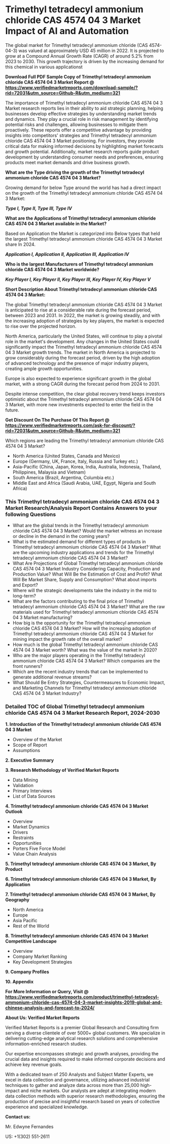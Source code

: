 <meta name="title" content="Global Trimethyl tetradecyl ammonium chloride CAS 4574 04 3 Market Impact of AI and Automation"><meta name="description" content="The global market for Trimethyl tetradecyl ammonium chloride (CAS 4574-04-3) was valued at approximately USD 45 million in 2022. It is projected to grow at a Compound "><meta name="title" content="Trimethyl tetradecyl ammonium chloride CAS 4574 04 3 Market Size, Share, Scope, Trends, Growth, Opportunities, Analysis, Forecast"><h1>Trimethyl tetradecyl ammonium chloride CAS 4574 04 3 Market Impact of AI and Automation</h1><p>The global market for Trimethyl tetradecyl ammonium chloride (CAS 4574-04-3) was valued at approximately USD 45 million in 2022. It is projected to grow at a Compound Annual Growth Rate (CAGR) of around 5.2% from 2023 to 2030. This growth trajectory is driven by the increasing demand for this chemical in various applicationst</p><p id="" class=""><strong>Download Full PDF Sample Copy of Trimethyl tetradecyl ammonium chloride CAS 4574 04 3 Market Report @ <a href="https://www.verifiedmarketreports.com/download-sample/?rid=72031&utm_source=Github-R&utm_medium=321" target="_blank">https://www.verifiedmarketreports.com/download-sample/?rid=72031&utm_source=Github-R&utm_medium=321</a></strong></p><p>The importance of&nbsp;Trimethyl tetradecyl ammonium chloride CAS 4574 04 3 Market research reports lies in their ability to aid strategic planning, helping businesses develop effective strategies by understanding market trends and dynamics. They play a crucial role in risk management by identifying potential risks and challenges, allowing businesses to mitigate them proactively. These reports offer a competitive advantage by providing insights into competitors' strategies and Trimethyl tetradecyl ammonium chloride CAS 4574 04 3 Market positioning. For investors, they provide critical data for making informed decisions by highlighting market forecasts and growth potential. Additionally, market research reports guide product development by understanding consumer needs and preferences, ensuring products meet market demands and drive business growth.</p><p><strong>What are the&nbsp;Type driving the growth of the Trimethyl tetradecyl ammonium chloride CAS 4574 04 3 Market?</strong></p><p id="" class="">Growing demand for below Type around the world has had a direct impact on the growth of the Trimethyl tetradecyl ammonium chloride CAS 4574 04 3 Market:</p><em><strong>Type I, Type II, Type III, Type IV</strong></em></p><strong>What are the&nbsp;Applications&nbsp;of Trimethyl tetradecyl ammonium chloride CAS 4574 04 3 Market available in the Market?</strong></p><p id="" class="">Based on Application the Market is categorized into Below types that held the largest Trimethyl tetradecyl ammonium chloride CAS 4574 04 3 Market share In 2024.</p><em><strong>Application I, Application II, Application III, Application IV</strong></em></p><strong>Who is the largest Manufacturers of Trimethyl tetradecyl ammonium chloride CAS 4574 04 3 Market worldwide?</strong></p><p><em><strong>Key Player I, Key Player II, Key Player III, Key Player IV, Key Player V</strong></em></p><p id="" class=""><strong>Short Description About Trimethyl tetradecyl ammonium chloride CAS 4574 04 3 Market:</strong></p><p>The global Trimethyl tetradecyl ammonium chloride CAS 4574 04 3 Market is anticipated to rise at a considerable rate during the forecast period, between 2023 and 2031. In 2022, the market is growing steadily, and with the increasing adoption of strategies by key players, the market is expected to rise over the projected horizon.</p><p>North America, particularly the United States, will continue to play a pivotal role in the market's development. Any changes in the United States could significantly impact the Trimethyl tetradecyl ammonium chloride CAS 4574 04 3 Market growth trends. The market in North America is projected to grow considerably during the forecast period, driven by the high adoption of advanced technology and the presence of major industry players, creating ample growth opportunities.</p><p>Europe is also expected to experience significant growth in the global market, with a strong CAGR during the forecast period from 2024 to 2031.</p><p>Despite intense competition, the clear global recovery trend keeps investors optimistic about the Trimethyl tetradecyl ammonium chloride CAS 4574 04 3 Market, with more new investments expected to enter the field in the future.</p><p id="" class=""><strong>Get Discount On The Purchase Of This Report @ <a href="https://www.verifiedmarketreports.com/ask-for-discount/?rid=72031&utm_source=Github-R&utm_medium=321" target="_blank">https://www.verifiedmarketreports.com/ask-for-discount/?rid=72031&utm_source=Github-R&utm_medium=321</a></strong></p>Which regions are leading the Trimethyl tetradecyl ammonium chloride CAS 4574 04 3 Market?</p><ul><li>North America (United States, Canada and Mexico)</li><li>Europe (Germany, UK, France, Italy, Russia and Turkey etc.)</li><li>Asia-Pacific (China, Japan, Korea, India, Australia, Indonesia, Thailand, Philippines, Malaysia and Vietnam)</li><li>South America (Brazil, Argentina, Columbia etc.)</li><li>Middle East and Africa (Saudi Arabia, UAE, Egypt, Nigeria and South Africa)</li></ul><h3 id="" class="">This Trimethyl tetradecyl ammonium chloride CAS 4574 04 3 Market Research/Analysis Report Contains Answers to your following Questions</h3><ul><li>What are the global trends in the Trimethyl tetradecyl ammonium chloride CAS 4574 04 3 Market? Would the market witness an increase or decline in the demand in the coming years?</li><li>What is the estimated demand for different types of products in Trimethyl tetradecyl ammonium chloride CAS 4574 04 3 Market? What are the upcoming industry applications and trends for the Trimethyl tetradecyl ammonium chloride CAS 4574 04 3 Market?</li><li>What Are Projections of Global Trimethyl tetradecyl ammonium chloride CAS 4574 04 3 Market Industry Considering Capacity, Production and Production Value? What Will Be the Estimation of Cost and Profit? What Will Be Market Share, Supply and Consumption? What about imports and Export?</li><li>Where will the strategic developments take the industry in the mid to long-term?</li><li>What are the factors contributing to the final price of Trimethyl tetradecyl ammonium chloride CAS 4574 04 3 Market? What are the raw materials used for Trimethyl tetradecyl ammonium chloride CAS 4574 04 3 Market manufacturing?</li><li>How big is the opportunity for the Trimethyl tetradecyl ammonium chloride CAS 4574 04 3 Market? How will the increasing adoption of Trimethyl tetradecyl ammonium chloride CAS 4574 04 3 Market for mining impact the growth rate of the overall market?</li><li>How much is the global Trimethyl tetradecyl ammonium chloride CAS 4574 04 3 Market worth? What was the value of the market In 2020?</li><li>Who are the major players operating in the Trimethyl tetradecyl ammonium chloride CAS 4574 04 3 Market? Which companies are the front runners?</li><li>Which are the recent industry trends that can be implemented to generate additional revenue streams?</li><li>What Should Be Entry Strategies, Countermeasures to Economic Impact, and Marketing Channels for Trimethyl tetradecyl ammonium chloride CAS 4574 04 3 Market Industry?</li></ul><h3 id="" class="">Detailed TOC of Global Trimethyl tetradecyl ammonium chloride CAS 4574 04 3 Market Research Report, 2024-2030</h3><p id="" class=""><strong>1. Introduction of the Trimethyl tetradecyl ammonium chloride CAS 4574 04 3 Market</strong></p><ul><li>Overview of the Market</li><li>Scope of Report</li><li>Assumptions</li></ul><p id="" class=""><strong>2. Executive Summary</strong></p><p id="" class=""><strong>3. Research Methodology of Verified Market Reports</strong></p><ul><li>Data Mining</li><li>Validation</li><li>Primary Interviews</li><li>List of Data Sources</li></ul><p id="" class=""><strong>4. Trimethyl tetradecyl ammonium chloride CAS 4574 04 3 Market Outlook</strong></p><ul><li>Overview</li><li>Market Dynamics</li><li>Drivers</li><li>Restraints</li><li>Opportunities</li><li>Porters Five Force Model</li><li>Value Chain Analysis</li></ul><p id="" class=""><strong>5. Trimethyl tetradecyl ammonium chloride CAS 4574 04 3 Market, By Product</strong></p><p id="" class=""><strong>6. Trimethyl tetradecyl ammonium chloride CAS 4574 04 3 Market, By Application</strong></p><p id="" class=""><strong>7. Trimethyl tetradecyl ammonium chloride CAS 4574 04 3 Market, By Geography</strong></p><ul><li>North America</li><li>Europe</li><li>Asia Pacific</li><li>Rest of the World</li></ul><p id="" class=""><strong>8. Trimethyl tetradecyl ammonium chloride CAS 4574 04 3 Market Competitive Landscape</strong></p><ul><li>Overview</li><li>Company Market Ranking</li><li>Key Development Strategies</li></ul><p id="" class=""><strong>9. Company Profiles</strong></p><p id="" class=""><strong>10. Appendix</strong></p><p id="" class=""><strong>For More Information or Query, Visit @ <a href="https://www.verifiedmarketreports.com/product/trimethyl-tetradecyl-ammonium-chloride-cas-4574-04-3-market-insights-2019-global-and-chinese-analysis-and-forecast-to-2024/" target="_blank">https://www.verifiedmarketreports.com/product/trimethyl-tetradecyl-ammonium-chloride-cas-4574-04-3-market-insights-2019-global-and-chinese-analysis-and-forecast-to-2024/</a></strong></p><p id="" class=""><strong>About Us: Verified Market Reports</strong></p><p id="" class="">Verified Market Reports is a premier Global Research and Consulting firm serving a diverse clientele of over 5000+ global customers. We specialize in delivering cutting-edge analytical research solutions and comprehensive information-enriched research studies.</p><p id="" class="">Our expertise encompasses strategic and growth analyses, providing the crucial data and insights required to make informed corporate decisions and achieve key revenue goals.</p><p id="" class="">With a dedicated team of 250 Analysts and Subject Matter Experts, we excel in data collection and governance, utilizing advanced industrial techniques to gather and analyze data across more than 25,000 high-impact and niche markets. Our analysts are adept at integrating modern data collection methods with superior research methodologies, ensuring the production of precise and insightful research based on years of collective experience and specialized knowledge.</p><p id="" class=""><strong>Contact us:</strong></p><p id="" class="">Mr. Edwyne Fernandes</p><p id="" class="">US: +1(302) 551-2611</p>